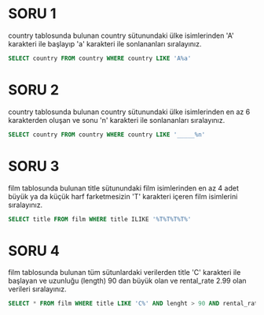 # SORU 1
country tablosunda bulunan country sütunundaki ülke isimlerinden 'A' karakteri ile başlayıp 'a' karakteri ile sonlananları sıralayınız.
```SQL
SELECT country FROM country WHERE country LIKE 'A%a'
```

# SORU 2
country tablosunda bulunan country sütunundaki ülke isimlerinden en az 6 karakterden oluşan ve sonu 'n' karakteri ile sonlananları sıralayınız.
```SQL
SELECT country FROM country WHERE country LIKE '_____%n'
```
# SORU 3
film tablosunda bulunan title sütunundaki film isimlerinden en az 4 adet büyük ya da küçük harf farketmesizin 'T' karakteri içeren film isimlerini sıralayınız.
```SQL
SELECT title FROM film WHERE title ILIKE '%T%T%T%T%'
```
# SORU 4
film tablosunda bulunan tüm sütunlardaki verilerden title 'C' karakteri ile başlayan ve uzunluğu (length) 90 dan büyük olan ve rental_rate 2.99 olan verileri sıralayınız.
```SQL
SELECT * FROM film WHERE title LIKE 'C%' AND lenght > 90 AND rental_rate = 2.99
```





